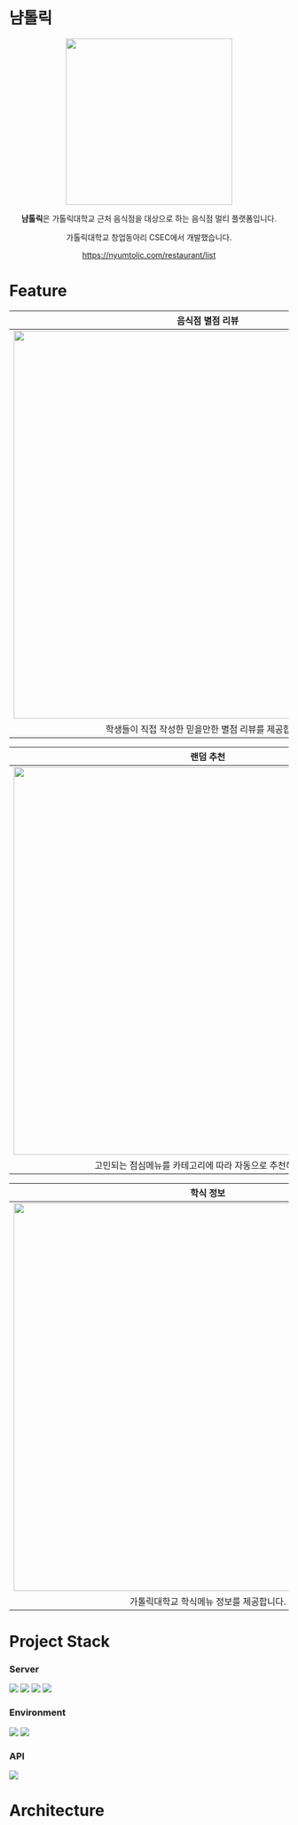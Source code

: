 # 냠톨릭
<div align="center">
<img src="https://github.com/user-attachments/assets/09412cb9-7782-4694-8e16-8f2b53ec82dd" width="300" height ="300">

**냠톨릭**은 가톨릭대학교 근처 음식점을 대상으로 하는 음식점 멀티 플랫폼입니다.

가톨릭대학교 창업동아리 CSEC에서 개발했습니다.

https://nyumtolic.com/restaurant/list
</div>

# Feature
<div align="center">
  
|음식점 별점 리뷰|
|:---:|
|<img src="https://github.com/SolfE/nyum-tolic/assets/74342496/3540c5c4-d0ed-4a71-a314-42e898d08119" width = "700">|
|학생들이 직접 작성한 믿을만한 별점 리뷰를 제공합니다.|

|랜덤 추천|
|:---:|
|<img src="https://github.com/SolfE/nyum-tolic/assets/74342496/23806200-35ca-4770-8609-d5b458450b4e" width = "700">|
|고민되는 점심메뉴를 카테고리에 따라 자동으로 추천해줍니다.|

|학식 정보|
|:---:|
|<img src="https://github.com/SolfE/nyum-tolic/assets/74342496/e54ecba5-c35c-4bc8-85ad-62598f93acb8" width = "700">|
|가톨릭대학교 학식메뉴 정보를 제공합니다.|
</div>

# Project Stack

### Server
<div>
<img src="https://img.shields.io/badge/-Spring-6DB33F?style=for-the-badge&logo=Spring&logoColor=white">
<img src="https://img.shields.io/badge/-Spring Boot-6DB33F?style=for-the-badge&logo=Spring Boot&logoColor=white">
<img src="https://img.shields.io/badge/-Spring Security-6DB33F?style=for-the-badge&logo=Spring Security&logoColor=white">
<img src="https://img.shields.io/badge/-Thymeleaf-6DB33F?style=for-the-badge&logo=Thymeleaf&logoColor=white">
</div>

### Environment
<div>
<img src="https://img.shields.io/badge/-amazon%20Web%20Service-232F3E?style=for-the-badge&logo=amazon%20AWS&logoColor=white">
<img src="https://img.shields.io/badge/github-181717?style=for-the-badge&logo=github&logoColor=white">
</div>

### API
<div>
<img src="https://img.shields.io/badge/kakao OAUTH-FFCD00?style=for-the-badge&logo=kakao&logoColor=white">
</div>

# Architecture

